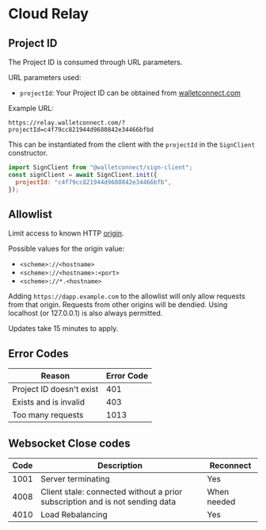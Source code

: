 # Cloud Relay

## Project ID

The Project ID is consumed through URL parameters.

URL parameters used:

- `projectId`: Your Project ID can be obtained from [walletconnect.com](https://walletconnect.com)

Example URL:

`https://relay.walletconnect.com/?projectId=c4f79cc821944d9680842e34466bfbd`

This can be instantiated from the client with the `projectId` in the `SignClient` constructor.

```javascript
import SignClient from "@walletconnect/sign-client";
const signClient = await SignClient.init({
  projectId: "c4f79cc821944d9680842e34466bfb",
});
```

## Allowlist

Limit access to known HTTP [origin](https://developer.mozilla.org/en-US/docs/Web/HTTP/Headers/Origin).

Possible values for the origin value:

- `<scheme>://<hostname>`
- `<scheme>://<hostname>:<port>`
- `<scheme>://*.<hostname>`

Adding `https://dapp.example.com` to the allowlist will only allow requests from that origin. Requests from other origins will be dendied. Using localhost (or 127.0.0.1) is also always permitted. 

Updates take 15 minutes to apply.

## Error Codes

| Reason                 | Error Code |
| ---------------------- | ---------- |
| Project ID doesn't exist | 401        |
| Exists and is invalid  | 403        |
| Too many requests  | 1013        |

## Websocket Close codes

| Code        | Description | Reconnect  |
| ----------- | ----------- |----------- |
| 1001        | Server terminating | Yes |
| 4008        | Client stale: connected without a prior subscription and is not sending data | When needed |
| 4010        | Load Rebalancing | Yes |
